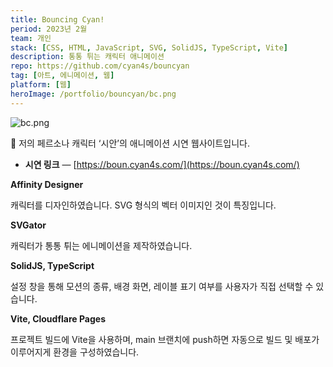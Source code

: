 ```yaml
---
title: Bouncing Cyan!
period: 2023년 2월
team: 개인
stack: [CSS, HTML, JavaScript, SVG, SolidJS, TypeScript, Vite]
description: 통통 튀는 캐릭터 애니메이션
repo: https://github.com/cyan4s/bouncyan
tag: [아트, 에니메이션, 웹]
platform: [웹]
heroImage: /portfolio/bouncyan/bc.png
---
```


![bc.png](/portfolio/bouncyan/bc.png)

🎈 저의 페르소나 캐릭터 ‘시안’의 애니메이션 시연 웹사이트입니다.

- **시연 링크** — [https://boun.cyan4s.com/](https://boun.cyan4s.com/)

**Affinity Designer**

캐릭터를 디자인하였습니다. SVG 형식의 벡터 이미지인 것이 특징입니다.

**SVGator**

캐릭터가 통통 튀는 에니메이션을 제작하였습니다.

**SolidJS, TypeScript**

설정 창을 통해 모션의 종류, 배경 화면, 레이블 표기 여부를 사용자가 직접 선택할 수 있습니다.

**Vite, Cloudflare Pages**

프로젝트 빌드에 Vite을 사용하며, main 브랜치에 push하면 자동으로 빌드 및 배포가 이루어지게 환경을 구성하였습니다.
